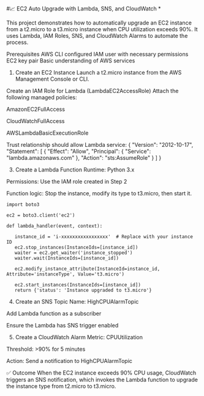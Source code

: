 #📈 EC2 Auto Upgrade with Lambda, SNS, and CloudWatch *

  This project demonstrates how to automatically upgrade an EC2 instance from a t2.micro to a t3.micro instance when CPU utilization exceeds 90%. It uses Lambda, IAM Roles, SNS, and CloudWatch Alarms to automate the process.

  Prerequisites
AWS CLI configured
IAM user with necessary permissions
EC2 key pair
Basic understanding of AWS services

1. Create an EC2 Instance
Launch a t2.micro instance from the AWS Management Console or CLI.

Create an IAM Role for Lambda (LambdaEC2AccessRole)
Attach the following managed policies:

AmazonEC2FullAccess

CloudWatchFullAccess

AWSLambdaBasicExecutionRole

Trust relationship should allow Lambda service: 
{
  "Version": "2012-10-17",
  "Statement": [
    {
      "Effect": "Allow",
      "Principal": {
        "Service": "lambda.amazonaws.com"
      },
      "Action": "sts:AssumeRole"
    }
  ]
}

3. Create a Lambda Function
Runtime: Python 3.x

Permissions: Use the IAM role created in Step 2

Function logic: Stop the instance, modify its type to t3.micro, then start it.

    import boto3

    ec2 = boto3.client('ec2')

    def lambda_handler(event, context):
  
       instance_id = 'i-xxxxxxxxxxxxxxxxx'  # Replace with your instance ID
       ec2.stop_instances(InstanceIds=[instance_id])
       waiter = ec2.get_waiter('instance_stopped')
       waiter.wait(InstanceIds=[instance_id])

       ec2.modify_instance_attribute(InstanceId=instance_id, Attribute='instanceType', Value='t3.micro')

       ec2.start_instances(InstanceIds=[instance_id])
       return {'status': 'Instance upgraded to t3.micro'}

4. Create an SNS Topic
Name: HighCPUAlarmTopic

Add Lambda function as a subscriber

Ensure the Lambda has SNS trigger enabled

5. Create a CloudWatch Alarm
Metric: CPUUtilization

Threshold: >90% for 5 minutes

Action: Send a notification to HighCPUAlarmTopic

✅ Outcome
When the EC2 instance exceeds 90% CPU usage, CloudWatch triggers an SNS notification, which invokes the Lambda function to upgrade the instance type from t2.micro to t3.micro.





